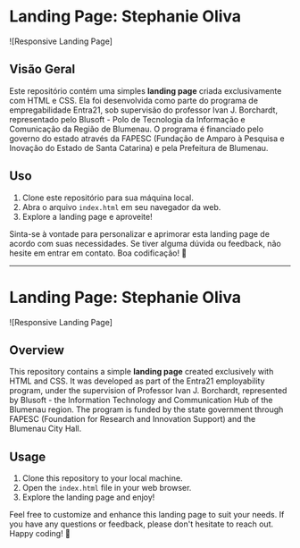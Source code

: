 # Landing Page: Stephanie Oliva

![Responsive Landing Page]

## Visão Geral

Este repositório contém uma simples **landing page** criada exclusivamente com HTML e CSS. Ela foi desenvolvida como parte do programa de empregabilidade Entra21, sob supervisão do professor Ivan J. Borchardt, representado pelo Blusoft - Polo de Tecnologia da Informação e Comunicação da Região de Blumenau. O programa é financiado pelo governo do estado através da FAPESC (Fundação de Amparo à Pesquisa e Inovação do Estado de Santa Catarina) e pela Prefeitura de Blumenau.

## Uso

1. Clone este repositório para sua máquina local.
2. Abra o arquivo `index.html` em seu navegador da web.
3. Explore a landing page e aproveite!

Sinta-se à vontade para personalizar e aprimorar esta landing page de acordo com suas necessidades. Se tiver alguma dúvida ou feedback, não hesite em entrar em contato. Boa codificação! 🚀

---

# Landing Page: Stephanie Oliva

![Responsive Landing Page]

## Overview

This repository contains a simple **landing page** created exclusively with HTML and CSS. It was developed as part of the Entra21 employability program, under the supervision of Professor Ivan J. Borchardt, represented by Blusoft - the Information Technology and Communication Hub of the Blumenau region. The program is funded by the state government through FAPESC (Foundation for Research and Innovation Support) and the Blumenau City Hall.

## Usage

1. Clone this repository to your local machine.
2. Open the `index.html` file in your web browser.
3. Explore the landing page and enjoy!

Feel free to customize and enhance this landing page to suit your needs. If you have any questions or feedback, please don't hesitate to reach out. Happy coding! 🚀
